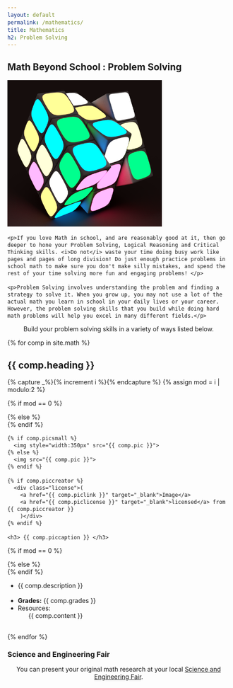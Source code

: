 ```yaml
---
layout: default
permalink: /mathematics/
title: Mathematics
h2: Problem Solving
---
```

<section50>
<h2>Math Beyond School : Problem Solving</h2>

  <div class="section50right">
    <img style="width:350px" src="/images/math/Rubix.png">
  </div>

  <div class="section50left">

    <p>If you love Math in school, and are reasonably good at it, then go deeper to hone your Problem Solving, Logical Reasoning and Critical Thinking skills. <i>Do not</i> waste your time doing busy work like pages and pages of long division! Do just enough practice problems in school math to make sure you don't make silly mistakes, and spend the rest of your time solving more fun and engaging problems! </p>

    <p>Problem Solving involves understanding the problem and finding a strategy to solve it. When you grow up, you may not use a lot of the actual math you learn in school in your daily lives or your career. However, the problem solving skills that you build while doing hard math problems will help you excel in many different fields.</p>

  </div>

</section50>
<section50short>
<p style="text-align:center">Build your problem solving skills in a variety of ways listed below.</p>
</section50short>

{% for comp in site.math %}  
<section50> 
  <h2>{{ comp.heading }}</h2>

  <!-- Use capture to prevent outputting i -->
  {% capture _%}{% increment i %}{% endcapture %}
  {% assign mod = i | modulo:2 %}

  <!-- For even loop runs, put pic to left. Switch for odd -->
  {% if mod == 0 %}
  <div class="section50right">
  {% else %}
  <div class="section50left">
  {% endif %}

    {% if comp.picsmall %}
      <img style="width:350px" src="{{ comp.pic }}">
    {% else %}
      <img src="{{ comp.pic }}">
    {% endif %}

    {% if comp.piccreator %}
      <div class="license">(
        <a href="{{ comp.piclink }}" target="_blank">Image</a>
        <a href="{{ comp.piclicense }}" target="_blank">licensed</a> from {{ comp.piccreator }}
        )</div>
    {% endif %}

    <h3> {{ comp.piccaption }} </h3>
  </div>

  {% if mod == 0 %}
  <div class="section50left">
  {% else %}
  <div class="section50right">
  {% endif %}
    <ul class="compl1">
    <li> {{ comp.description }} </li>
    <br>
    <li><b>Grades:</b> {{ comp.grades }} </li>
    <li>Resources:
    <ul class="compl2">
      {{ comp.content }} 
    </ul> </li> </ul>
  </div>

</section50>
<br>
{% endfor %}

<section50short>
  <div class="note" style="height:70px;">
    <h3 style="line-height:1; ">Science and Engineering Fair</h3>
    <p style="text-align:center; ">You can present your original math research at your local <a href="/science/#isef" target="_blank">Science and Engineering Fair</a>.
    </p>
  </div>
</section50short>

<br>

<!--section50>
<h2>Accelerating in school curriculum</h2>
<p>If you are fantastic at math, you can accelerate through the Math Curriculum to cover: </p>
    <ul class="disc16l1" style="padding-left:40px"> 
    <li>Middle School: Algebra, Geometry and maybe Algebra-2</li>
    <li>High School: Pre-Calculus, AP Calculus BC, AP Statistics, and even Multivariable Calculus or Linear Algebra (if your school offers them)</li>
    </ul>
 <p>We do not recommend accelerating any more than the roadmap laid out above because:</p>
    <ul class="disc16l1" style="padding-left:40px"> 
    <li>Many colleges only ask for classes/GPA for Grades 10 and up, so don't "waste" an AP class by taking it in 9th grade</li>
    <li>The roadmap outlined above is sufficient for most popular math competitions</li>
    <li>If you are hungry for more math, we recommend that you go into the depth by exploring the Competition / Research aspect of it, instead of going through the subject faster.</li>
    </ul>

<p> Work with your school counselor on how to take online classes if you want to accelerate through your Math Curriculum at school. Several schools recognize courses offered by <a href="https://www.byu.edu/" target="_blank">BYU</a>, <a href="https://svhs.co/" target="_blank">SVHS</a> or <a href="https://www.ucscout.org/" target="_blank">UC Scout</a>, but each school may be different.</p>
<p>Remember, if your school won't accept an online course, then it's a waste of time because you'll just have to repeat the whole subject in school. For that reason, while Khan Academy is great for reviewing any topics that were not covered (well) in school, it's probably not the best way to do complete courses that are already offered in school.</p> 
</section50-->
<br>